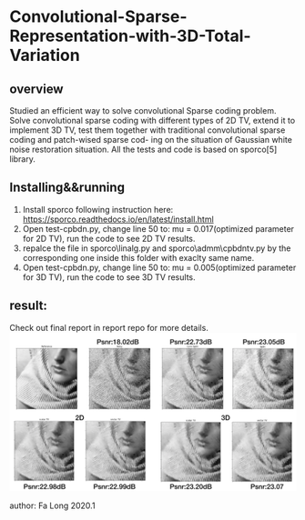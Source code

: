 # Convolutional-Sparse-Representation-with-3D-Total-Variation

## overview

 Studied an efficient way to solve convolutional Sparse coding problem.
 Solve convolutional sparse coding with different types of 2D TV,
 extend it to implement 3D TV, test them together with traditional convolutional sparse coding and patch-wised sparse cod- ing on the situation of Gaussian white noise restoration situation. All the tests and code is based on sporco[5] library.




## Installing&&running

1. Install sporco following instruction here: https://sporco.readthedocs.io/en/latest/install.html
2. Open test-cpbdn.py, change line 50 to: mu = 0.017(optimized parameter for 2D TV), run the code to see 2D TV results.
3. repalce the file in sporco\linalg.py and sporco\admm\cpbdntv.py by the corresponding one inside this folder with exaclty same name.
4. Open test-cpbdn.py, change line 50 to: mu = 0.005(optimized parameter for 3D TV), run the code to see 3D TV results.



## result:
Check out final report in report repo for more details.
![image](https://github.com/Robert19950512/Convolutional-Sparse-Representation-with-3D-Total-Variation/blob/master/web/test-result1.png)



author: Fa Long
       2020.1
